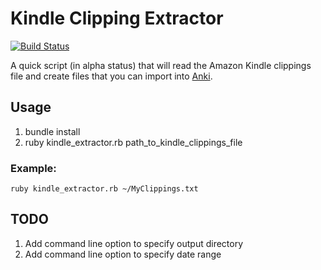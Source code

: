 Kindle Clipping Extractor
=========================
[![Build Status](https://travis-ci.org/kchien/KindleClippingExtractor.png?branch=master)](https://travis-ci.org/kchien/KindleClippingExtractor)

A quick script (in alpha status) that will read the Amazon Kindle clippings
file and create files that you can import into [Anki](http://ankisrs.net/).

## Usage
1. bundle install
2.    ruby kindle_extractor.rb path_to_kindle_clippings_file

### Example:
    ruby kindle_extractor.rb ~/MyClippings.txt


## TODO
1. Add command line option to specify output directory
2. Add command line option to specify date range 
